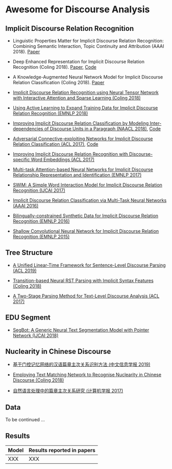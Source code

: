 # Awesome for Discourse Analysis

## Implicit Discourse Relation Recognition

- Linguistic Properties Matter for Implicit Discourse Relation Recognition: Combining Semantic Interaction, Topic Continuity and Attribution (AAAI 2018). [Paper]()


- Deep Enhanced Representation for Implicit Discourse Relation Recognition (Coling 2018). [Paper](https://aclweb.org/anthology/papers/C/C18/C18-1048/), [Code](https://github.com/hxbai/Deep_Enhanced_Repr_for_IDRR)


- A Knowledge-Augmented Neural Network Model for Implicit Discourse Relation Classification (Coling 2018). [Paper](https://aclweb.org/anthology/papers/C/C18/C18-1049/)

- [Implicit Discourse Relation Recognition using Neural Tensor Network with Interactive Attention and Sparse Learning (Coling 2018)]()


- [Using Active Learning to Expand Training Data for Implicit Discourse Relation Recognition (EMNLP 2018)]()


- [Improving Implicit Discourse Relation Classification by Modeling Inter-dependencies of Discourse Units in a Paragraph (NAACL 2018)](https://aclweb.org/anthology/papers/N/N18/N18-1013/), [Code](https://github.com/ZeyuDai/paragraph-level_implicit_discourse_relation_classification)

- [Adversarial Connective-exploiting Networks for Implicit Discourse Relation Classification (ACL 2017)](https://aclweb.org/anthology/papers/P/P17/P17-1093/), [Code](https://github.com/qkaren/Adversarial-Network-for-Discourse-ACL2017)

- [Improving Implicit Discourse Relation Recognition with Discourse-specific Word Embeddings (ACL 2017)](https://aclweb.org/anthology/papers/P/P17/P17-2042/)

- [Multi-task Attention-based Neural Networks for Implicit Discourse Relationship Representation and Identification (EMNLP 2017)]()

- [SWIM: A Simple Word Interaction Model for Implicit Discourse Relation Recognition (IJCAI 2017)]()

- [Implicit Discourse Relation Classification via Multi-Task Neural Networks (AAAI 2016)]()

- [Bilingually-constrained Synthetic Data for Implicit Discourse Relation Recognition (EMNLP 2016)]()

- [Shallow Convolutional Neural Network for Implicit Discourse Relation Recognition (EMNLP 2015)]()


## Tree Structure

- [A Unified Linear-Time Framework for Sentence-Level Discourse Parsing (ACL 2019)]()

- [Transition-based Neural RST Parsing with Implicit Syntax Features (Coling 2018)](https://aclweb.org/anthology/papers/C/C18/C18-1047/)

- [A Two-Stage Parsing Method for Text-Level Discourse Analysis (ACL 2017)](http://aclweb.org/anthology/P17-2029)

## EDU Segment 

- [SegBot: A Generic Neural Text Segmentation Model with Pointer Network (IJCAI 2018)]()


## Nuclearity in Chinese Discourse

- [基于门控记忆网络的汉语篇章主次关系识别方法 (中文信息学报 2019)]()

- [Employing Text Matching Network to Recognise Nuclearity in Chinese Discourse (Coling 2018)](http://www.aclweb.org/anthology/C18-1044)

- [自然语言处理中的篇章主次关系研究 (计算机学报 2017)]()


## Data

To be continued ...


## Results
Model          | Results reported in papers  
------------   | -------------               
XXX            | XXX                         
